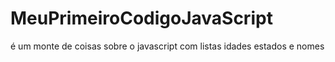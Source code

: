 # MeuPrimeiroCodigoJavaScript
é um monte de coisas sobre o javascript com listas idades estados e nomes
